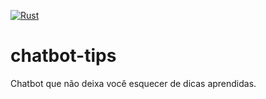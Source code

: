 [![Rust](https://github.com/renanaragao/chatbot-tips/actions/workflows/rust.yml/badge.svg)](https://github.com/renanaragao/chatbot-tips/actions/workflows/rust.yml)

# chatbot-tips
Chatbot que não deixa você esquecer de dicas aprendidas.
